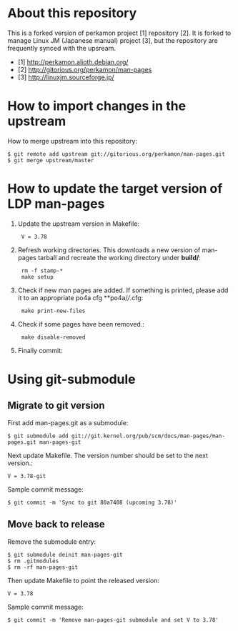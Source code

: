 About this repository
=====================

This is a forked version of perkamon project [1] repository [2].
It is forked to manage Linux JM (Japanese manual) project [3],
but the repository are frequently synced with the upsream.

* [1] http://perkamon.alioth.debian.org/
* [2] http://gitorious.org/perkamon/man-pages
* [3] http://linuxjm.sourceforge.jp/

How to import changes in the upstream
=====================================

How to merge upstream into this repository:

    $ git remote add upstream git://gitorious.org/perkamon/man-pages.git
    $ git merge upstream/master

How to update the target version of LDP man-pages
=================================================

1. Update the upstream version in Makefile:

        V = 3.78

2. Refresh working directories.
   This downloads a new version of man-pages tarball and recreate the working directory under **build/**:

        rm -f stamp-*
        make setup

3. Check if new man pages are added. If something is printed, please add it to an appropriate po4a cfg **po4a/*/*.cfg:

        make print-new-files

4. Check if some pages have been removed.:

        make disable-removed

5. Finally commit:


Using git-submodule
===================

Migrate to git version
----------------------

First add man-pages.git as a submodule:

    $ git submodule add git://git.kernel.org/pub/scm/docs/man-pages/man-pages.git man-pages-git

Next update Makefile. The version number should be set to the next version.:

    V = 3.78-git

Sample commit message:

    $ git commit -m 'Sync to git 80a7408 (upcoming 3.78)'

Move back to release
--------------------

Remove the submodule entry:

    $ git submodule deinit man-pages-git
    $ rm .gitmodules
    $ rm -rf man-pages-git

Then update Makefile to point the released version:

    V = 3.78

Sample commit message:

    $ git commit -m 'Remove man-pages-git submodule and set V to 3.78'
